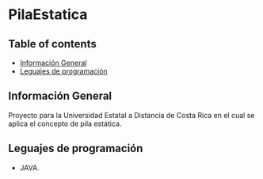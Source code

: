 # PilaEstatica

## Table of contents
* [Información General](#info)
* [Leguajes de programación](#lenguajes)

## Información General
 Proyecto para la Universidad Estatal a Distancia de Costa Rica en el cual se aplica el concepto de pila estática.
 
## Leguajes de programación
* JAVA.

